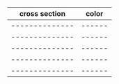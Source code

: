 cross section | color
--------------|------
--------------|------
--------------|------
--------------|------
--------------|------
--------------|------
